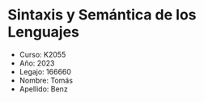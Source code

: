# Sintaxis y Semántica de los Lenguajes

- Curso: K2055
- Año: 2023
- Legajo: 166660
- Nombre: Tomás
- Apellido: Benz